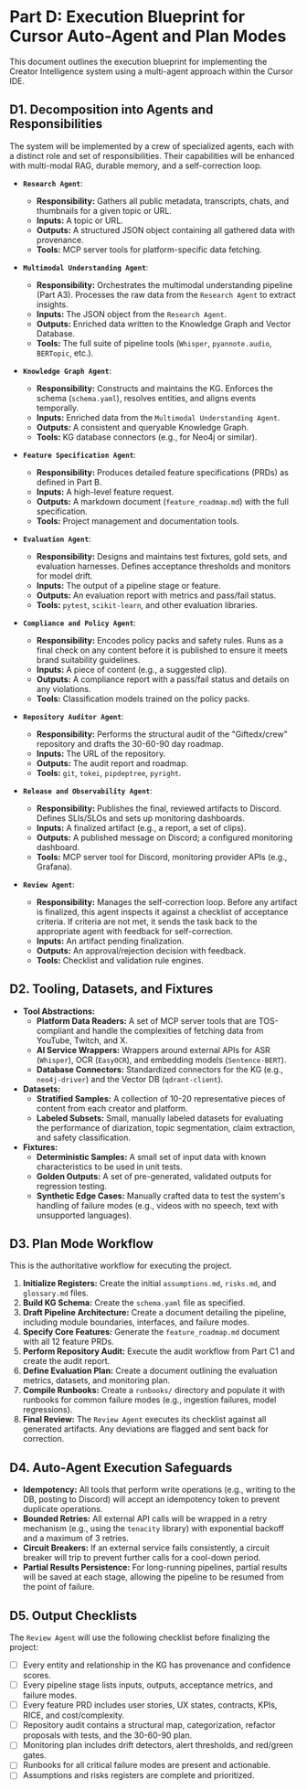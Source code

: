 # Part D: Execution Blueprint for Cursor Auto-Agent and Plan Modes

This document outlines the execution blueprint for implementing the Creator Intelligence system using a multi-agent approach within the Cursor IDE.

## D1. Decomposition into Agents and Responsibilities

The system will be implemented by a crew of specialized agents, each with a distinct role and set of responsibilities. Their capabilities will be enhanced with multi-modal RAG, durable memory, and a self-correction loop.

- **`Research Agent`**:
  - **Responsibility:** Gathers all public metadata, transcripts, chats, and thumbnails for a given topic or URL.
  - **Inputs:** A topic or URL.
  - **Outputs:** A structured JSON object containing all gathered data with provenance.
  - **Tools:** MCP server tools for platform-specific data fetching.

- **`Multimodal Understanding Agent`**:
  - **Responsibility:** Orchestrates the multimodal understanding pipeline (Part A3). Processes the raw data from the `Research Agent` to extract insights.
  - **Inputs:** The JSON object from the `Research Agent`.
  - **Outputs:** Enriched data written to the Knowledge Graph and Vector Database.
  - **Tools:** The full suite of pipeline tools (`Whisper`, `pyannote.audio`, `BERTopic`, etc.).

- **`Knowledge Graph Agent`**:
  - **Responsibility:** Constructs and maintains the KG. Enforces the schema (`schema.yaml`), resolves entities, and aligns events temporally.
  - **Inputs:** Enriched data from the `Multimodal Understanding Agent`.
  - **Outputs:** A consistent and queryable Knowledge Graph.
  - **Tools:** KG database connectors (e.g., for Neo4j or similar).

- **`Feature Specification Agent`**:
  - **Responsibility:** Produces detailed feature specifications (PRDs) as defined in Part B.
  - **Inputs:** A high-level feature request.
  - **Outputs:** A markdown document (`feature_roadmap.md`) with the full specification.
  - **Tools:** Project management and documentation tools.

- **`Evaluation Agent`**:
  - **Responsibility:** Designs and maintains test fixtures, gold sets, and evaluation harnesses. Defines acceptance thresholds and monitors for model drift.
  - **Inputs:** The output of a pipeline stage or feature.
  - **Outputs:** An evaluation report with metrics and pass/fail status.
  - **Tools:** `pytest`, `scikit-learn`, and other evaluation libraries.

- **`Compliance and Policy Agent`**:
  - **Responsibility:** Encodes policy packs and safety rules. Runs as a final check on any content before it is published to ensure it meets brand suitability guidelines.
  - **Inputs:** A piece of content (e.g., a suggested clip).
  - **Outputs:** A compliance report with a pass/fail status and details on any violations.
  - **Tools:** Classification models trained on the policy packs.

- **`Repository Auditor Agent`**:
  - **Responsibility:** Performs the structural audit of the "Giftedx/crew" repository and drafts the 30-60-90 day roadmap.
  - **Inputs:** The URL of the repository.
  - **Outputs:** The audit report and roadmap.
  - **Tools:** `git`, `tokei`, `pipdeptree`, `pyright`.

- **`Release and Observability Agent`**:
  - **Responsibility:** Publishes the final, reviewed artifacts to Discord. Defines SLIs/SLOs and sets up monitoring dashboards.
  - **Inputs:** A finalized artifact (e.g., a report, a set of clips).
  - **Outputs:** A published message on Discord; a configured monitoring dashboard.
  - **Tools:** MCP server tool for Discord, monitoring provider APIs (e.g., Grafana).

- **`Review Agent`**:
  - **Responsibility:** Manages the self-correction loop. Before any artifact is finalized, this agent inspects it against a checklist of acceptance criteria. If criteria are not met, it sends the task back to the appropriate agent with feedback for self-correction.
  - **Inputs:** An artifact pending finalization.
  - **Outputs:** An approval/rejection decision with feedback.
  - **Tools:** Checklist and validation rule engines.

## D2. Tooling, Datasets, and Fixtures

- **Tool Abstractions:**
  - **Platform Data Readers:** A set of MCP server tools that are TOS-compliant and handle the complexities of fetching data from YouTube, Twitch, and X.
  - **AI Service Wrappers:** Wrappers around external APIs for ASR (`Whisper`), OCR (`EasyOCR`), and embedding models (`Sentence-BERT`).
  - **Database Connectors:** Standardized connectors for the KG (e.g., `neo4j-driver`) and the Vector DB (`qdrant-client`).
- **Datasets:**
  - **Stratified Samples:** A collection of 10-20 representative pieces of content from each creator and platform.
  - **Labeled Subsets:** Small, manually labeled datasets for evaluating the performance of diarization, topic segmentation, claim extraction, and safety classification.
- **Fixtures:**
  - **Deterministic Samples:** A small set of input data with known characteristics to be used in unit tests.
  - **Golden Outputs:** A set of pre-generated, validated outputs for regression testing.
  - **Synthetic Edge Cases:** Manually crafted data to test the system's handling of failure modes (e.g., videos with no speech, text with unsupported languages).

## D3. Plan Mode Workflow

This is the authoritative workflow for executing the project.

1. **Initialize Registers:** Create the initial `assumptions.md`, `risks.md`, and `glossary.md` files.
2. **Build KG Schema:** Create the `schema.yaml` file as specified.
3. **Draft Pipeline Architecture:** Create a document detailing the pipeline, including module boundaries, interfaces, and failure modes.
4. **Specify Core Features:** Generate the `feature_roadmap.md` document with all 12 feature PRDs.
5. **Perform Repository Audit:** Execute the audit workflow from Part C1 and create the audit report.
6. **Define Evaluation Plan:** Create a document outlining the evaluation metrics, datasets, and monitoring plan.
7. **Compile Runbooks:** Create a `runbooks/` directory and populate it with runbooks for common failure modes (e.g., ingestion failures, model regressions).
8. **Final Review:** The `Review Agent` executes its checklist against all generated artifacts. Any deviations are flagged and sent back for correction.

## D4. Auto-Agent Execution Safeguards

- **Idempotency:** All tools that perform write operations (e.g., writing to the DB, posting to Discord) will accept an idempotency token to prevent duplicate operations.
- **Bounded Retries:** All external API calls will be wrapped in a retry mechanism (e.g., using the `tenacity` library) with exponential backoff and a maximum of 3 retries.
- **Circuit Breakers:** If an external service fails consistently, a circuit breaker will trip to prevent further calls for a cool-down period.
- **Partial Results Persistence:** For long-running pipelines, partial results will be saved at each stage, allowing the pipeline to be resumed from the point of failure.

## D5. Output Checklists

The `Review Agent` will use the following checklist before finalizing the project:

- [ ] Every entity and relationship in the KG has provenance and confidence scores.
- [ ] Every pipeline stage lists inputs, outputs, acceptance metrics, and failure modes.
- [ ] Every feature PRD includes user stories, UX states, contracts, KPIs, RICE, and cost/complexity.
- [ ] Repository audit contains a structural map, categorization, refactor proposals with tests, and the 30-60-90 plan.
- [ ] Monitoring plan includes drift detectors, alert thresholds, and red/green gates.
- [ ] Runbooks for all critical failure modes are present and actionable.
- [ ] Assumptions and risks registers are complete and prioritized.
